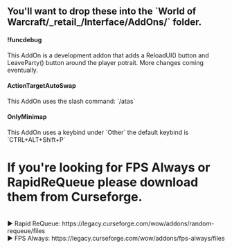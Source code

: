 <h2>You'll want to drop these into the `World of Warcraft/_retail_/Interface/AddOns/` folder.</h2>

<h4>!funcdebug</h4> This AddOn is a development addon that adds a ReloadUI() button and LeaveParty() button around the player potrait. More changes coming eventually.<br>
<h4>ActionTargetAutoSwap</h4> This AddOn uses the slash command: `/atas`<br>
<h4>OnlyMinimap</h4> This AddOn uses a keybind under `Other` the default keybind is `CTRL+ALT+Shift+P`<p><h1></h1>

<h1>If you're looking for FPS Always or RapidReQueue please download them from Curseforge.</h1><br>
▶ Rapid ReQueue: https://legacy.curseforge.com/wow/addons/random-requeue/files<br>
▶ FPS Always: https://legacy.curseforge.com/wow/addons/fps-always/files
